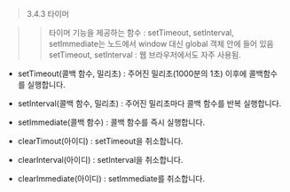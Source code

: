 > 3.4.3 타이머

>> 타이머 기능을 제공하는 함수 : setTimeout, setInterval, setImmediate는 노드에서 window 대신 global 객체 안에 들어 있음
>> setTimeout, setInterval : 웹 브라우저에서도 자주 사용됨.

+ setTimeout(콜백 함수, 밀리초) : 주어진 밀리초(1000분의 1초) 이후에 콜백함수를 실행합니다.
+ setInterval(콜백 함수, 밀리초) : 주어진 밀리초마다 콜백 함수를 반복 실행합니다. 
+ setImmediate(콜백 함수) : 콜백 함수를 즉시 실행합니다.

+ clearTimout(아이디) : setTimeout을 취소합니다.
+ clearInterval(아이디) : setInterval을 취소합니다. 
+ clearImmediate(아이디) : setImmediate를 취소합니다. 

